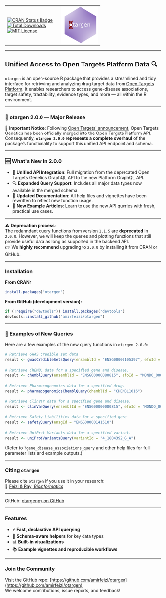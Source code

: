 <table>
<tr>
<td>

<!-- Badges -->
<a href="https://CRAN.R-project.org/package=otargen">
  <img src="https://www.r-pkg.org/badges/version/otargen?color=blue" alt="CRAN Status Badge"/>
</a>
<br>
<a href="https://CRAN.R-project.org/package=otargen">
  <img src="https://cranlogs.r-pkg.org/badges/grand-total/otargen?color=yellow" alt="Total Downloads"/>
</a>
<br>
<a href="https://opensource.org/licenses/MIT">
  <img src="https://img.shields.io/badge/License-MIT-blue.svg?color=green" alt="MIT License"/>
</a>

</td>
<td style="padding-left: 20px;">
  <img src="man/figures/logo.png" width="120" alt="otargen logo"/>
</td>
</tr>
</table>


---

## Unified Access to Open Targets Platform Data 🔍  
`otargen` is an open-source R package that provides a streamlined and tidy interface for retrieving and analyzing drug target data from [Open Targets Platform](https://platform.opentargets.org). It enables researchers to access gene-disease associations, target safety, tractability, evidence types, and more — all within the R environment.

---

### :mega: **otargen 2.0.0 — Major Release**

🚨 **Important Notice**: Following [Open Targets' announcement](https://community.opentargets.org/t/open-targets-genetics-will-be-deprecated-on-9-july-2025/1796), Open Targets Genetics has been officially merged into the Open Targets Platform API. Consequently, **`otargen 2.0.0` represents a complete overhaul** of the package’s functionality to support this unified API endpoint and schema.

---

### 🆕 What's New in 2.0.0

- 🔁 **Unified API Integration**: Full migration from the deprecated Open Targets Genetics GraphQL API to the new Platform GraphQL API.
- 🔍 **Expanded Query Support**: Includes all major data types now available in the merged schema.
- 📘 **Updated Documentation**: All help files and vignettes have been rewritten to reflect new function usage.
- 📄 **New Example Articles**: Learn to use the new API queries with fresh, practical use cases.

---

⚠️ **Deprecation process**:  
The redanndant query functions from version `1.1.5` are **deprecated** in `2.0.0`. However, we will keep the queries and plotting functions that still provide useful data as long as supported in the backend API.  
👉 We **highly recommend** upgrading to `2.0.0` by installing it from CRAN or GitHub.

---

### Installation

**From CRAN:**
```r
install.packages("otargen")
```

**From GitHub (development version):**
```r
if (!require("devtools")) install.packages("devtools")
devtools::install_github("amirfeizi/otargen")
```

---

### 🧪 Examples of New Queries

Here are a few examples of the new query functions in `otargen 2.0.0`:

```r
# Retrieve GWAS credible set data
result <- gwasCredibleSetsQuery(ensemblId = "ENSG00000105397", efoId = "EFO_0000685", size = 500)

# Retrieve ChEMBL data for a specified gene and disease.
result <- chemblQuery(ensemblId = "ENSG00000080815", efoId = "MONDO_0004975", size = 10)

# Retrieve Pharmacogenomics data for a specified drug.
result <- pharmacogenomicsChemblQuery(chemblId = "CHEMBL1016")

# Retrieve ClinVar data for a specified gene and disease.
result <- clinVarQuery(ensemblId = "ENSG00000080815", efoId = "MONDO_0004975", size = 10)

# Retrieve Safety Liabilities data for a specified gene
result <- safetyQuery(ensgId = "ENSG00000141510")

# Retrieve UniProt Variants data for a specified variant.
result <- uniProtVariantsQuery(variantId = "4_1804392_G_A")


```

(Refer to `?gene_disease_associations_query` and other help files for full parameter lists and example outputs.)

---

### Citing `otargen`

Please cite `otargen` if you use it in your research:  
📄 [Feizi & Ray, *Bioinformatics*](https://doi.org/10.1093/bioinformatics/btad441)

---


GitHub: [otargenpy on GitHub](https://github.com/amirfeizi/otargenpy)

---

### Features

- ⚡ **Fast, declarative API querying**
- 🧭 **Schema-aware helpers** for key data types
- 📊 **Built-in visualizations**
- 📚 **Example vignettes and reproducible workflows**

---

### Join the Community

Visit the GitHub repo: [https://github.com/amirfeizi/otargen](https://github.com/amirfeizi/otargen)  
We welcome contributions, issue reports, and feedback!
